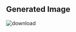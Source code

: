 ## Generated Image

![download](https://github.com/23Aditya/Text-To-Image/assets/68725514/c578d94b-9993-4556-ac5f-9f40b911a087)
